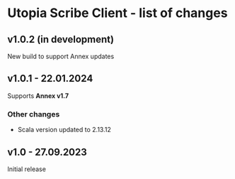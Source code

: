# Utopia Scribe Client - list of changes

## v1.0.2 (in development)
New build to support Annex updates

## v1.0.1 - 22.01.2024
Supports **Annex v1.7**
### Other changes
- Scala version updated to 2.13.12

## v1.0 - 27.09.2023
Initial release
